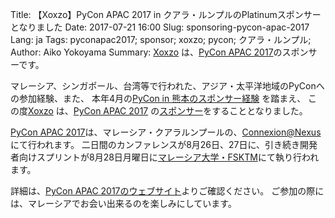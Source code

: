 Title: 【Xoxzo】PyCon APAC 2017 in クアラ・ルンプルのPlatinumスポンサーとなりました
Date: 2017-07-21 16:00
Slug: sponsoring-pycon-apac-2017
Lang: ja
Tags: pyconapac2017; sponsor; xoxzo; pycon; クアラ・ルンプル;
Author: Aiko Yokoyama
Summary: [Xoxzo](https://info.xoxzo.com/ja/) は、[PyCon APAC 2017](https://pycon.my/2017/07/17/announcing-xoxzo-as-our-platinum-sponsor/)のスポンサーです。

マレーシア、シンガポール、台湾等で行われた、アジア・太平洋地域のPyConへの参加経験、また、
本年4月の[PyCon in 熊本のスポンサー経験](https://blog.xoxzo.com/ja/2017/02/01/pycon-kumamoto-2017/) を踏まえ、
この度[Xoxzo](https://info.xoxzo.com/ja/) は、[PyCon APAC 2017](https://pycon.my/) の[スポンサー](https://pycon.my/2017/07/17/announcing-xoxzo-as-our-platinum-sponsor/)をすることとなりました。

[PyCon APAC 2017](https://pycon.my/)は、マレーシア・クアラルンプールの、[Connexion@Nexus](http://www.bangsarsouth.com/uoa-property/connexion/)にて行われます。
二日間のカンファレンスが8月26日、27日に、引き続き開発者向けスプリントが8月28日月曜日に[マレーシア大学・FSKTM](http://www.fsktm.um.edu.my/)にて執り行われます。

詳細は、[PyCon APAC 2017のウェブサイト](https://pycon.my/)よりご確認ください。
ご参加の際には、マレーシアでお会い出来るのを楽しみにしています。








